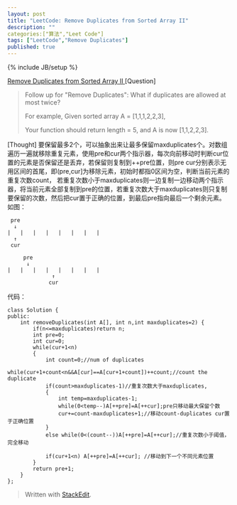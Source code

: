 ```yaml
---
layout: post
title: "LeetCode: Remove Duplicates from Sorted Array II"
description: ""
categories:["算法","Leet Code"]
tags: ["LeetCode","Remove Duplicates"]
published: true
---
```

{% include JB/setup %}

[Remove Duplicates from Sorted Array II ][1]
[Question]

> Follow up for "Remove Duplicates": What if duplicates are allowed at most twice?
> 
> For example, Given sorted array A = [1,1,1,2,2,3],
> 
> Your function should return length = 5, and A is now [1,1,2,2,3].

[Thought]
要保留最多2个，可以抽象出来让最多保留maxduplicates个。对数组遍历一遍就移除重复元素，使用pre和cur两个指示器，每次向前移动时判断cur位置的元素是否保留还是丢弃，若保留则复制到++pre位置，则pre cur分别表示无用区间的首尾，即(pre,cur]为移除元素，初始时都指0区间为空，判断当前元素的重复次数count， 若重复次数小于maxduplicates则一边复制一边移动两个指示器，将当前元素全部复制到pre的位置，若重复次数大于maxduplicates则只复制要保留的次数，然后把cur置于正确的位置，到最后pre指向最后一个剩余元素。
如图：

     pre
      ↓
    |   |   |   |   |   |   |   |
      ↑
     cur
     
         pre
          ↓
    |   |   |   |   |   |   |   |
                  ↑
                 cur

代码：


    class Solution {
    public:
        int removeDuplicates(int A[], int n,int maxduplicates=2) {
            if(n<=maxduplicates)return n;
            int pre=0;
            int cur=0;
            while(cur+1<n)
            {
                int count=0;//num of duplicates
                while(cur+1+count<n&&A[cur]==A[cur+1+count])++count;//count the duplicate
                if(count>maxduplicates-1)//重复次数大于maxduplicates,
                {
                    int temp=maxduplicates-1;
                    while(0<temp--)A[++pre]=A[++cur];pre只移动最大保留个数
                    cur+=count-maxduplicates+1;//移动count-duplicates cur置于正确位置
                }
                else while(0<(count--))A[++pre]=A[++cur];//重复次数小于阈值，完全移动
                
                if(cur+1<n) A[++pre]=A[++cur]; //移动到下一个不同元素位置
            }
            return pre+1;
        }
    };
> Written with [StackEdit](https://stackedit.io/).


  [1]: http://oj.leetcode.com/problems/remove-duplicates-from-sorted-array-ii/